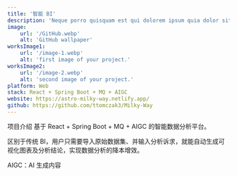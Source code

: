 ```yaml
---
title: '智能 BI'
description: 'Neque porro quisquam est qui dolorem ipsum quia dolor sit amet, consectetur, adipisci'
image:
    url: '/GitHub.webp'
    alt: 'GitHub wallpaper'
worksImage1:
    url: '/image-1.webp'
    alt: 'first image of your project.'
worksImage2:
    url: '/image-2.webp'
    alt: 'second image of your project.'
platform: Web
stack: React + Spring Boot + MQ + AIGC
website: https://astro-milky-way.netlify.app/
github: https://github.com/ttomczak3/Milky-Way
---
```


项目介绍
基于 React + Spring Boot + MQ + AIGC 的智能数据分析平台。

区别于传统 BI，用户只需要导入原始数据集、并输入分析诉求，就能自动生成可视化图表及分析结论，实现数据分析的降本增效。

AIGC：AI 生成内容